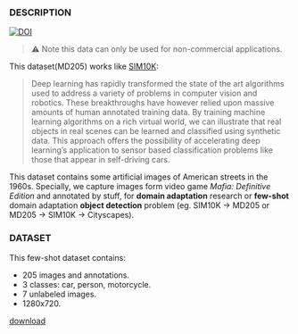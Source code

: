 ### **DESCRIPTION**

[![DOI](https://zenodo.org/badge/340579415.svg)](https://zenodo.org/badge/latestdoi/340579415)

> ⚠ Note this data can only be used for non-commercial applications.

This dataset(MD205) works like [SIM10K](https://fcav.engin.umich.edu/projects/driving-in-the-matrix):

> Deep learning has rapidly transformed the state of the art algorithms used to address a variety of problems in computer vision and robotics. These breakthroughs have however relied upon massive amounts of human annotated training data. By training machine learning algorithms on a rich virtual world, we can illustrate that real objects in real scenes can be learned and classified using synthetic data. This approach offers the possibility of accelerating deep learning’s application to sensor based classification problems like those that appear in self-driving cars.

This dataset contains some artificial images of American streets in the 1960s. Specially, we capture images form video game *Mafia: Definitive Edition* and annotated by stuff, for **domain adaptation** research or **few-shot** domain adaptation **object detection** problem (eg. SIM10K → MD205 or MD205 → SIM10K → Cityscapes).

### DATASET

This few-shot dataset contains:

- 205 images and annotations.
- 3 classes: car, person, motorcycle.
- 7 unlabeled images.
- 1280x720.

[download](https://github.com/WhiteRobe/MD205-Datasets/releases/tag/v1)
